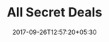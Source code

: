 ---
title: "All Secret Deals"
date: 2017-09-26T12:57:20+05:30
draft: false
layout: secret-deal-all
property: "Casa Candolim"
status: "In Process"
url: /offers/secret-deal-all/casa-candolim/
slug: "casa-candolim/"

mainmenu:
 offers: true
 secretall: true
---